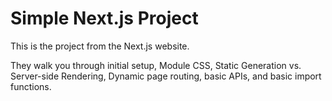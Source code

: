 # Simple Next.js Project

This is the project from the Next.js website.

They walk you through initial setup, Module CSS, Static Generation vs. Server-side Rendering, Dynamic page routing, basic APIs, and basic import functions.

